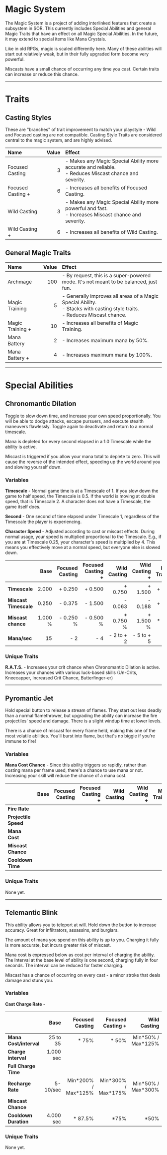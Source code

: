 ﻿# Magic System

The Magic System is a project of adding interlinked features that create a subsystem in SOR. This currently includes Special Abilities and general Magic Traits that have an effect on all Magic Special Abilities. In the future, it may extend to special items like Mana Crystals.

Like in old RPGs, magic is scaled differently here. Many of these abilities will start out relatively weak, but in their fully upgraded form become very powerful.

Miscasts have a small chance of occurring any time you cast. Certain traits can increase or reduce this chance.

---

# Traits

## Casting Styles

These are "branches" of trait improvement to match your playstyle - Wild and Focused casting are not compatible. Casting Style Traits are considered central to the magic system, and are highly advised.

|Name							|Value	|Effect|
|:------------------------------|------:|:-----|
|Focused Casting				|3		|- Makes any Magic Special Ability more accurate and reliable.<br>- Reduces Miscast chance and severity.
|Focused Casting +				|6		|- Increases all benefits of Focused Casting.
|Wild Casting					|3		|- Makes any Magic Special Ability more powerful and fast.<br>- Increases Miscast chance and severity.
|Wild Casting +					|6		|- Increases all benefits of Wild Casting.

## General Magic Traits

|Name                           |Value  |Effect|
|:------------------------------|------:|:-----|
|Archmage						|100	|- By request, this is a super-powered mode. It's not meant to be balanced, just fun.
|Magic Training					|5		|- Generally improves all areas of a Magic Special Ability.<br>- Stacks with casting style traits.<br>- Reduces Miscast chance.
|Magic Training +				|10		|- Increases all benefits of Magic Training.
|Mana Battery					|2		|- Increases maximum mana by 50%.
|Mana Battery +					|4		|- Increases maximum mana by 100%.

---

# Special Abilities

## Chronomantic Dilation

Toggle to slow down time, and increase your own speed proportionally. You will be able to dodge attacks, escape pursuers, and execute stealth maneuvers flawlessly. Toggle again to deactivate and return to a normal timescale.

Mana is depleted for every second elapsed in a 1.0 Timescale while the ability is active.

Miscast is triggered if you allow your mana total to deplete to zero. This will cause the reverse of the intended effect, speeding up the world around you and slowing yourself down.

### Variables

**Timescale** - Normal game time is at a Timescale of 1. If you slow down the game to half speed, the Timescale is 0.5. If the world is moving at double speed, that is Timescale 2. A character does not have a Timescale, the game itself does.

**Second** - One second of time elapsed under Timescale 1, regardless of the Timescale the player is experiencing.

**Character Speed** - Adjusted according to cast or miscast effects. During normal usage, your speed is multiplied proportional to the Timescale. E.g., if you are at Timescale 0.25, your character's speed is multiplied by 4. This means you effectively move at a normal speed, but everyone else is slowed down. 

|                     | Base      | Focused Casting | Focused Casting + | Wild Casting | Wild Casting + | Magic Training | Magic Training + | Archmage  |
|:--------------------|----------:|----------------:|------------------:|-------------:|---------------:|---------------:|-----------------:|----------:|
|**Timescale**        |   2.000   |       + 0.250   |         + 0.500   |    + 0.750   |      + 1.500   |      + 0.500   |        + 1.000   |   4.000   |
|**Miscast Timescale**|   0.250   |       - 0.375   |         - 1.500   |    - 0.063   |      - 0.188   |      + 0.125   |        + 0.250   | * 0.000   |
|**Miscast chance**   |   1.000 % |       - 0.250 % |         - 0.500 % |    + 0.750 % |      + 1.500 % |      * 0.800   |        * 6.000   | * 0.000   |
|**Mana/sec**         |  15       |       - 2       |         - 4       | - 2 to + 2   |  - 5 to + 5    |         -      |           -      | * 0.000   |

### Unique Traits

**R.A.T.S.** - Increases your crit chance when Chronomantic Dilation is active. Increases your chances with various luck-based skills (Un-Crits, Kneecapper, Increased Crit Chance, Butterfinger-er)

---

## Pyromantic Jet

Hold special button to release a stream of flames. They start out less deadly than a normal flamethrower, but upgrading the ability can increase the fire projectiles' speed and damage. There is a slight windup time at lower levels.

There is a chance of miscast for every frame held, making this one of the most volatile abilities. You'll burst into flame, but that's no biggie if you're immune to fire!

### Variables

**Mana Cost Chance** - Since this ability triggers so rapidly, rather than costing mana per frame used, there's a chance to use mana or not. Increasing your skill will reduce the chance of a mana cost.

|                    | Base			| Focused Casting	| Focused Casting +	| Wild Casting	| Wild Casting +	| Magic Training	| Magic Training +	| Archmage		|
|:-------------------|-------------:|------------------:|------------------:|--------------:|------------------:|------------------:|------------------:|--------------:|
|**Fire Rate**       |				|					|					|				|					|					|					|				|
|**Projectile Speed**|				|					|					|				|					|					|					|				|
|**Mana Cost**		 |				|					|					|				|					|					|					|				|
|**Miscast Chance**  |				|					|					|				|					|					|					|				|
|**Cooldown Time**   |				|					|					|				|					|					|					|				|

### Unique Traits

None yet.

---

## Telemantic Blink

This ability allows you to teleport at will. Hold down the button to increase accuracy. Great for infiltrators, assassins, and burglars.

The amount of mana you spend on this ability is up to you. Charging it fully is more accurate, but incurs greater risk of miscast. 

Mana cost is expressed below as cost per interval of charging the ability. The Interval at the base level of ability is one second, charging fully in four seconds. The interval can be reduced for faster charging.

Miscast has a chance of occurring on every cast - a minor stroke that deals damage and stuns you.

### Variables

**Cast Charge Rate** - 

|                      | Base       | Focused Casting       | Focused Casting +     | Wild Casting         | Wild Casting +       | Magic Training | Magic Training + | Archmage  |
|:---------------------|-----------:|----------------------:|----------------------:|---------------------:|---------------------:|---------------:|-----------------:|----------:|
|**Mana Cost/interval**| 25 to 35   |      * 75%            |        * 50%          | Min\*50% / Max\*125% | Min\*25% / Max\*150% | * 87.5%        | * 75%            |       = 0 |
|**Charge interval**   |  1.000 sec |
|**Full Charge Time**  |
|**Recharge Rate**     |   5-10/sec | Min\*200% / Max\*125% | Min\*300% / Max\*175% | Min\*50% / Max\*300% | Min\*25% / Max\*400% | * 150%         | * 225%           |    = 1000 |
|**Miscast Chance**    |
|**Cooldown Duration** |  4.000 sec |      * 87.5%          |        *75%           |     *50%             |       *25%           |       *75%     |         *50%     |       = 0 |

### Unique Traits

None yet.